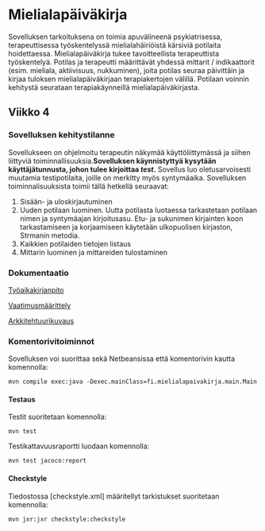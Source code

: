 # Mielialapäiväkirja
Sovelluksen tarkoituksena on toimia apuvälineenä psykiatrisessa, terapeuttisessa työskentelyssä mielialahäiriöistä kärsiviä potilaita hoidettaessa. Mielialapäiväkirja tukee tavoitteellista terapeuttista työskentelyä. Potilas ja terapeutti määrittävät yhdessä mittarit / indikaattorit (esim. mieliala, aktiivisuus, nukkuminen), joita potilas seuraa päivittäin ja kirjaa tuloksen mielialapäiväkirjaan terapiakertojen välillä. Potilaan voinnin kehitystä seurataan terapiakäynneillä mielialapäiväkirjasta.

## Viikko 4

### Sovelluksen kehitystilanne
Sovellukseen on ohjelmoitu terapeutin näkymää käyttöliittymässä ja siihen liittyviä toiminnallisuuksia.**Sovelluksen käynnistyttyä kysytään käyttäjätunnusta, johon tulee kirjoittaa *test*.** Sovellus luo oletusarvoisesti muutamia testipotilaita, joille on merkitty myös syntymäaika. Sovelluksen toiminnalisuuksista toimii tällä hetkellä seuraavat:
1. Sisään- ja uloskirjautuminen
2. Uuden potilaan luominen. Uutta potilasta luotaessa tarkastetaan potilaan nimen ja syntymäajan kirjoitusasu. Etu- ja sukunimen kirjainten koon tarkastamiseen ja korjaamiseen käytetään ulkopuolisen kirjaston, Strmanin metodia. 
3. Kaikkien potilaiden tietojen listaus
4. Mittarin luominen ja mittareiden tulostaminen


### Dokumentaatio

[Työaikakirjanpito](https://github.com/jmjkorte/ot-harjoitustyo/blob/master/dokumentaatio/tyoaikakirjanpito.md)

[Vaatimusmäärittely](https://github.com/jmjkorte/ot-harjoitustyo/blob/master/dokumentaatio/vaatimusmaarittely.md)

[Arkkitehtuurikuvaus](https://github.com/jmjkorte/ot-harjoitustyo/blob/master/dokumentaatio/arkkitehtuuri.md)



### Komentorivitoiminnot

Sovelluksen voi suorittaa sekä Netbeansissa että komentorivin kautta komennolla: 
```
mvn compile exec:java -Dexec.mainClass=fi.mielialapaivakirja.main.Main
```
#### Testaus
Testit suoritetaan komennolla:
```
mvn test
```
Testikattavuusraportti luodaan komennolla:
```
mvn test jacoco:report
``` 
#### Checkstyle
Tiedostossa [checkstyle.xml] määritellyt tarkistukset suoritetaan komennolla:
```
mvn jxr:jxr checkstyle:checkstyle
